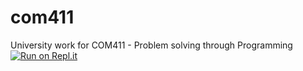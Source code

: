 # com411
University work for COM411 - Problem solving through Programming
[![Run on Repl.it](https://repl.it/badge/github/Tzir/com411)](https://repl.it/github/Tzir/com411)
